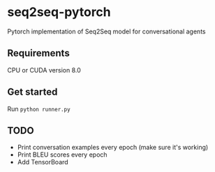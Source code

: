 # seq2seq-pytorch
Pytorch implementation of Seq2Seq model for conversational agents

## Requirements
CPU or CUDA version 8.0

## Get started
Run `python runner.py`

## TODO
* Print conversation examples every epoch (make sure it's working)
* Print BLEU scores every epoch
* Add TensorBoard
